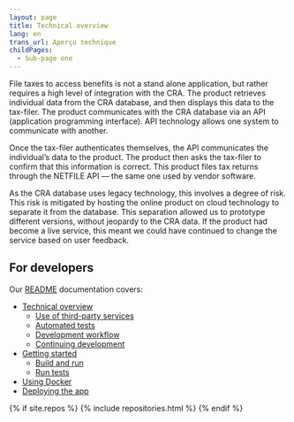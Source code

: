 ```yaml
---
layout: page
title: Technical overview
lang: en
trans_url: Aperçu technique
childPages:
  - Sub-page one
---
```


File taxes to access benefits is not a stand alone application, but rather requires a high level of integration with the CRA. The product retrieves individual data from the CRA database, and then displays this data to the tax-filer. The product communicates with the CRA database via an API (application programming interface). API technology allows one system to communicate with another.

Once the tax-filer authenticates themselves, the API communicates the individual’s data to the product. The product then asks the tax-filer to confirm that this information is correct. This product files tax returns through the NETFILE API — the same one used by vendor software.

As the CRA database uses legacy technology, this involves a degree of risk. This risk is mitigated by hosting the online product on cloud technology to separate it from the database. This separation allowed us to prototype different versions, without jeopardy to the CRA data. If the product had become a live service, this meant we could have continued to change the service based on user feedback.

## For developers

Our [README](https://github.com/cds-snc/cra-claim-tax-benefits/blob/master/README.md) documentation covers:

- [Technical overview](https://github.com/cds-snc/cra-claim-tax-benefits/blob/master/README.md#technical-overview)
  - [Use of third-party services](https://github.com/cds-snc/cra-claim-tax-benefits/blob/master/README.md#use-of-third-party-services)
  - [Automated tests](https://github.com/cds-snc/cra-claim-tax-benefits/blob/master/README.md#automated-tests)
  - [Development workflow](https://github.com/cds-snc/cra-claim-tax-benefits/blob/master/README.md#development-workflow)
  - [Continuing development](https://github.com/cds-snc/cra-claim-tax-benefits/blob/master/README.md#continuing-development)
- [Getting started](https://github.com/cds-snc/cra-claim-tax-benefits/blob/master/README.md#getting-started-npm)
  - [Build and run](https://github.com/cds-snc/cra-claim-tax-benefits/blob/master/README.md#build-and-run)
  - [Run tests](https://github.com/cds-snc/cra-claim-tax-benefits/blob/master/README.md#run-tests)
- [Using Docker](https://github.com/cds-snc/cra-claim-tax-benefits/blob/master/README.md#using-docker)
- [Deploying the app](https://github.com/cds-snc/cra-claim-tax-benefits/blob/master/README.md#deploying-the-app)

{% if site.repos %}
{% include repositories.html %}
{% endif %}
